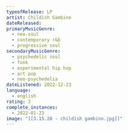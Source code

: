 ```yaml
---
typeofRelease: LP
artist: Childish Gambino
dateReleased:
primaryMusicGenre:
  - neo-soul
  - contemporary r&b
  - progressive soul
secondaryMusicGenre:
  - psychedelic soul
  - funk
  - experimental hip hop
  - art pop
  - neo-psychedelia
dateListened: 2022-12-23
language:
  - english
rating: 3
complete_instances:
  - 2022-01-23
image: "[[3.15.20 - childish gambino.jpg]]"
---
```

